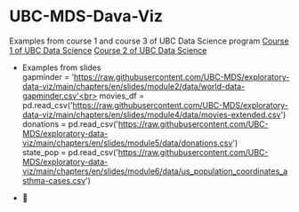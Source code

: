 # UBC-MDS-Dava-Viz

Examples from 
course 1 and course 3 of UBC Data Science program
<a href = 'https://prog-learn.mds.ubc.ca/'> Course 1 of UBC Data Science</a>
<a href = 'https://viz-learn.mds.ubc.ca/'> Course 2 of UBC Data Science</a>

* Examples from slides <br>
gapminder = 'https://raw.githubusercontent.com/UBC-MDS/exploratory-data-viz/main/chapters/en/slides/module2/data/world-data-gapminder.csv'<br>
movies_df = pd.read_csv('https://raw.githubusercontent.com/UBC-MDS/exploratory-data-viz/main/chapters/en/slides/module4/data/movies-extended.csv') <br>
donations = pd.read_csv('https://raw.githubusercontent.com/UBC-MDS/exploratory-data-viz/main/chapters/en/slides/module5/data/donations.csv') <br>
state_pop = pd.read_csv('https://raw.githubusercontent.com/UBC-MDS/exploratory-data-viz/main/chapters/en/slides/module6/data/us_population_coordinates_asthma-cases.csv')

- 🐧

